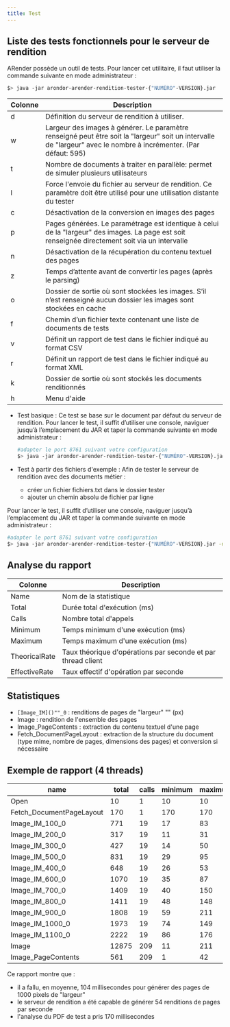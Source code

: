 ```yaml
---
title: Test
---
```


## Liste des tests fonctionnels pour le serveur de rendition

ARender possède un outil de tests. Pour lancer cet utilitaire, il faut
utiliser la commande suivante en mode administrateur :

```bash
$> java -jar arondor-arender-rendition-tester-{"NUMÉRO"-VERSION}.jar
```

| Colonne | Description                                                                                                                                                  |
| ------- | ------------------------------------------------------------------------------------------------------------------------------------------------------------ |
| d       | Définition du serveur de rendition à utiliser.                                                                                                               |
| w       | Largeur des images à générer. Le paramètre renseigné peut être soit la "largeur" soit un intervalle de "largeur" avec le nombre à incrémenter. (Par défaut: 595) |
| t       | Nombre de documents à traiter en parallèle: permet de simuler plusieurs utilisateurs                                                                         |
| l       | Force l'envoie du fichier au serveur de rendition. Ce paramètre doit être utilisé pour une utilisation distante du tester                                    |
| c       | Désactivation de la conversion en images des pages                                                                                                           |
| p       | Pages générées. Le paramétrage est identique à celui de la "largeur" des images. La page est soit renseignée directement soit via un intervalle                |
| n       | Désactivation de la récupération du contenu textuel des pages                                                                                                |
| z       | Temps d’attente avant de convertir les pages (après le parsing)                                                                                              |
| o       | Dossier de sortie où sont stockées les images. S’il n’est renseigné aucun dossier les images sont stockées en cache                                          |
| f       | Chemin d’un fichier texte contenant une liste de documents de tests                                                                                          |
| v       | Définit un rapport de test dans le fichier indiqué au format CSV                                                                                             |
| r       | Définit un rapport de test dans le fichier indiqué au format XML                                                                                             |
| k       | Dossier de sortie où sont stockés les documents renditionnés                                                                                                 |
| h       | Menu d'aide                                                                                                                                                  |

- Test basique : Ce test se base sur le document par défaut du serveur
  de rendition. Pour lancer le test, il suffit d’utiliser une console,
  naviguer jusqu’à l’emplacement du JAR et taper la commande suivante
  en mode administrateur :

  ```bash
  #adapter le port 8761 suivant votre configuration
  $> java -jar arondor-arender-rendition-tester-{"NUMÉRO"-VERSION}.jar -d "http://serveur-de-rendition:8761/" -w "(100,1100,100)" -t 4 -v report_ARender.csv
  ```

- Test à partir des fichiers d'exemple : Afin de tester le serveur de
  rendition avec des documents métier :
  - créer un fichier fichiers.txt dans le dossier tester
  - ajouter un chemin absolu de fichier par ligne

Pour lancer le test, il suffit d’utiliser une console, naviguer jusqu’à
l’emplacement du JAR et taper la commande suivante en mode
administrateur :

```bash
#adapter le port 8761 suivant votre configuration
$> java -jar arondor-arender-rendition-tester-{"NUMÉRO"-VERSION}.jar -d "http://serveur-de-rendition:8761/" -w "(100,1100,100)" -t 4 -l -f ./fichiers.txt -v rapport_ARender.csv
```

## Analyse du rapport

| Colonne       | Description                                                  |
| ------------- | ------------------------------------------------------------ |
| Name          | Nom de la statistique                                        |
| Total         | Durée total d'exécution (ms)                                 |
| Calls         | Nombre total d'appels                                        |
| Minimum       | Temps minimum d'une exécution (ms)                           |
| Maximum       | Temps maximum d'une exécution (ms)                           |
| TheoricalRate | Taux théorique d'opérations par seconde et par thread client |
| EffectiveRate | Taux effectif d'opération par seconde                        |

## Statistiques

- `[Image_IM]()""_0` : renditions de pages de "largeur"
  "" (px)
- Image : rendition de l'ensemble des pages
- Image_PageContents : extraction du contenu textuel d'une page
- Fetch_DocumentPageLayout : extraction de la structure du document
  (type mime, nombre de pages, dimensions des pages) et conversion si
  nécessaire

## Exemple de rapport (4 threads)

| name                     | total | calls | minimum | maximum | average      | theoreticalRate  | effectiveRate |
| ------------------------ | ----- | ----- | ------- | ------- | ------------ | ---------------- | ------------- |
| Open                     | 10    | 1     | 10      | 10      | 10.0         | 100.0            | 0.25967282    |
| Fetch_DocumentPageLayout | 170   | 1     | 170     | 170     | **170**      | 5.882353         | 0.25974026    |
| Image_IM_100_0           | 771   | 19    | 17      | 83      | 40.57895     | 24.64332         | 4.9337835     |
| Image_IM_200_0           | 317   | 19    | 11      | 31      | 16.68421     | 59.9369159.93691 | 4.9325027     |
| Image_IM_300_0           | 427   | 19    | 14      | 50      | 22.473684    | 44.496487        | 4.935065      |
| Image_IM_500_0           | 831   | 19    | 29      | 95      | 43.736843    | 22.86402         | 4.9337835     |
| Image_IM_400_0           | 648   | 19    | 26      | 53      | 34.105263    | 29.320988        | 4.9337835     |
| Image_IM_600_0           | 1070  | 19    | 35      | 87      | 56.31579     | 17.75701         | 4.9337835     |
| Image_IM_700_0           | 1409  | 19    | 40      | 150     | 74.1579      | 13.484741        | 4.9325027     |
| Image_IM_800_0           | 1411  | 19    | 48      | 148     | 74.26316     | 13.465628        | 4.9325027     |
| Image_IM_900_0           | 1808  | 19    | 59      | 211     | 95.1579      | 10.508849        | 4.935065      |
| Image_IM_1000_0          | 1973  | 19    | 74      | 149     | **103.8421** | 9.630005         | 4.9337835     |
| Image_IM_1100_0          | 2222  | 19    | 86      | 176     | 116.947365   | 8.550855         | 4.9337835     |
| Image                    | 12875 | 209   | 11      | 211     | 61.60287     | 16.23301         | **54.271618** |
| Image_PageContents       | 561   | 209   | 1       | 42      | 2.6842105    | 372.549          | 54.271618     |

Ce rapport montre que :

- il a fallu, en moyenne, 104 millisecondes pour générer des pages de
  1000 pixels de "largeur"
- le serveur de rendition a été capable de générer 54 renditions de
  pages par seconde
- l'analyse du PDF de test a pris 170 millisecondes
